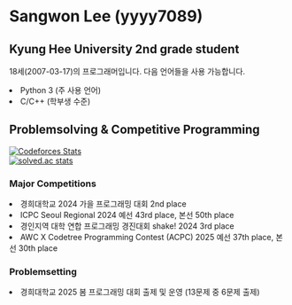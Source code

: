 # Sangwon Lee (yyyy7089)

## Kyung Hee University 2nd grade student
18세(2007-03-17)의 프로그래머입니다.
다음 언어들을 사용 가능합니다.
<li> Python 3 (주 사용 언어)
<li> C/C++ (학부생 수준)

## Problemsolving & Competitive Programming

[![Codeforces Stats](https://codeforces-readme-stats.vercel.app/api/card?username=987)](https://codeforces.com/profile/987)
<br>
[![solved.ac stats](https://solvedac-cards-starcea.paring.moe/profile/yyyy7089)](https://solved.ac/profile/yyyy7089)

### Major Competitions
<li> 경희대학교 2024 가을 프로그래밍 대회 2nd place
<li> ICPC Seoul Regional 2024 예선 43rd place, 본선 50th place
<li> 경인지역 대학 연합 프로그래밍 경진대회 shake! 2024 3rd place
<li> AWC X Codetree Programming Contest (ACPC) 2025 예선 37th place, 본선 30th place

### Problemsetting
<li> 경희대학교 2025 봄 프로그래밍 대회 출제 및 운영 (13문제 중 6문제 출제)